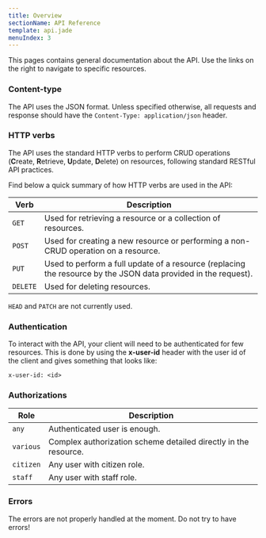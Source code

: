 ```yaml
---
title: Overview
sectionName: API Reference
template: api.jade
menuIndex: 3
---
```


This pages contains general documentation about the API. Use the links on the
right to navigate to specific resources.

### Content-type

The API uses the JSON format. Unless specified otherwise, all requests and
response should have the `Content-Type: application/json` header.

### HTTP verbs

The API uses the standard HTTP verbs to perform CRUD operations (**C**reate,
**R**etrieve, **U**pdate, **D**elete) on resources, following standard RESTful
API practices.

Find below a quick summary of how HTTP verbs are used in the API:

| Verb     | Description |
|----------|--------
| `GET`    | Used for retrieving a resource or a collection of resources.
| `POST`   | Used for creating a new resource or performing a non-CRUD operation on a resource.
| `PUT`    | Used to perform a full update of a resource (replacing the resource by the JSON data provided in the request).
| `DELETE` | Used for deleting resources.

`HEAD` and `PATCH` are not currently used.

### Authentication

To interact with the API, your client will need to be authenticated for few resources. This is done by using the **x-user-id** header with the user id of the client and gives something that looks like:

	x-user-id: <id>

### Authorizations

| Role      | Description |
|-----------|--------
| `any`     | Authenticated user is enough.
| `various` | Complex authorization scheme detailed directly in the resource.
| `citizen` | Any user with citizen role.
| `staff`   | Any user with staff role.

### Errors

The errors are not properly handled at the moment. Do not try to have errors!
